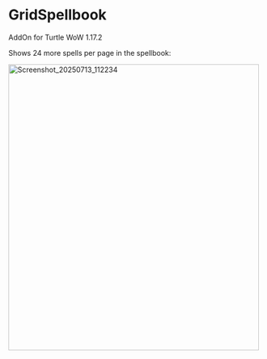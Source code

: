 # GridSpellbook

AddOn for Turtle WoW 1.17.2

Shows 24 more spells per page in the spellbook:

<img width="495" height="566" alt="Screenshot_20250713_112234" src="https://github.com/user-attachments/assets/148038e6-632c-4a49-ab05-3bf29d44b148" />
